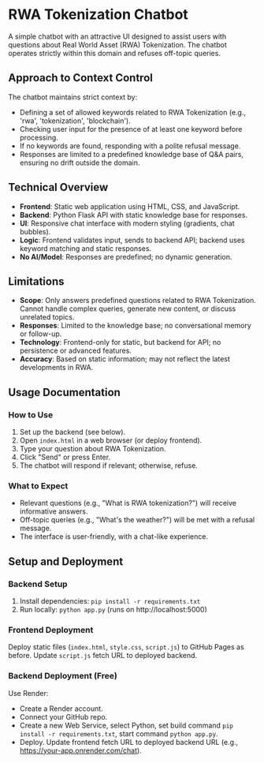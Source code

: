 # RWA Tokenization Chatbot

A simple chatbot with an attractive UI designed to assist users with questions about Real World Asset (RWA) Tokenization. The chatbot operates strictly within this domain and refuses off-topic queries.

## Approach to Context Control

The chatbot maintains strict context by:
- Defining a set of allowed keywords related to RWA Tokenization (e.g., 'rwa', 'tokenization', 'blockchain').
- Checking user input for the presence of at least one keyword before processing.
- If no keywords are found, responding with a polite refusal message.
- Responses are limited to a predefined knowledge base of Q&A pairs, ensuring no drift outside the domain.

## Technical Overview

- **Frontend**: Static web application using HTML, CSS, and JavaScript.
- **Backend**: Python Flask API with static knowledge base for responses.
- **UI**: Responsive chat interface with modern styling (gradients, chat bubbles).
- **Logic**: Frontend validates input, sends to backend API; backend uses keyword matching and static responses.
- **No AI/Model**: Responses are predefined; no dynamic generation.

## Limitations

- **Scope**: Only answers predefined questions related to RWA Tokenization. Cannot handle complex queries, generate new content, or discuss unrelated topics.
- **Responses**: Limited to the knowledge base; no conversational memory or follow-up.
- **Technology**: Frontend-only for static, but backend for API; no persistence or advanced features.
- **Accuracy**: Based on static information; may not reflect the latest developments in RWA.

## Usage Documentation

### How to Use
1. Set up the backend (see below).
2. Open `index.html` in a web browser (or deploy frontend).
3. Type your question about RWA Tokenization.
4. Click "Send" or press Enter.
5. The chatbot will respond if relevant; otherwise, refuse.

### What to Expect
- Relevant questions (e.g., "What is RWA tokenization?") will receive informative answers.
- Off-topic queries (e.g., "What's the weather?") will be met with a refusal message.
- The interface is user-friendly, with a chat-like experience.

## Setup and Deployment

### Backend Setup
1. Install dependencies: `pip install -r requirements.txt`
2. Run locally: `python app.py` (runs on http://localhost:5000)

### Frontend Deployment
Deploy static files (`index.html`, `style.css`, `script.js`) to GitHub Pages as before. Update `script.js` fetch URL to deployed backend.

### Backend Deployment (Free)
Use Render:
- Create a Render account.
- Connect your GitHub repo.
- Create a new Web Service, select Python, set build command `pip install -r requirements.txt`, start command `python app.py`.
- Deploy.
Update frontend fetch URL to deployed backend URL (e.g., https://your-app.onrender.com/chat).
